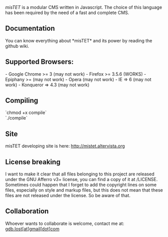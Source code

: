 *misTET* is a modular CMS written in Javascript. The choice of this language has been required by the need of a fast and complete CMS.<br>

<h2>Documentation</h2>
You can know everything about *misTET* and its power by reading the github wiki.

<h2>Supported Browsers:</h2>
	- Google Chrome >= 3 (may not work)
	- Firefox >= 3.5.6 (WORKS)
	- Epiphany >= (may not work)
	- Opera (may not work)
	- IE => 6 (may not work)
	- Konqueror => 4.3 (may not work)
	
<h2>Compiling</h2>
`chmod +x compile`<br>
`./compile`

<h2>Site</h2>
misTET developing site is here:
<a href = "http://mistet.altervista.org" target = "_blank">http://mistet.altervista.org</a>

<h2>License breaking</h2>
I want to make it clear that all files belonging to this project are released under the GNU Afferro v3+ license, you can find a 
copy of it at /LICENSE. Sometimes could happen that I forget to add the copyright lines on some files, especially on style and
markup files, but this does not mean that these files are not released under the license. So be aware of that.

<h2>Collaboration</h2>
Whoever wants to collaborate is welcome, contact me at: <a href = "mailto:gdb.lost@gmail.com">gdb.lost[at]gmail[dot]com </a>
